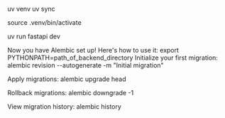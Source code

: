 uv venv
uv sync

source .venv/bin/activate

uv run fastapi dev

Now you have Alembic set up! Here's how to use it:
export PYTHONPATH=path_of_backend_directory
Initialize your first migration:
alembic revision --autogenerate -m "Initial migration"

Apply migrations:
alembic upgrade head

Rollback migrations:
alembic downgrade -1

View migration history:
alembic history

